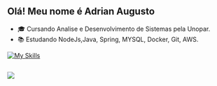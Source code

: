 ## Olá! Meu nome é Adrian Augusto
- 🎓 Cursando Analise e Desenvolvimento de Sistemas pela Unopar.
- 📚 Estudando NodeJs,Java, Spring, MYSQL, Docker, Git, AWS.

[![My Skills](https://skillicons.dev/icons?i=java,spring,nodejs,typescript,mysql,postgresql,docker,aws)](https://skillicons.dev)

##

<div> 
  <a href="https://www.linkedin.com/in/adrian-augusto-110481250/" target="_blank"><img src="https://img.shields.io/badge/-LinkedIn-%230077B5?style=for-the-badge&logo=linkedin&logoColor=white" target="_blank"></a> 
  <a href ="mailto:adriansilva7272@gmail.com><img src="https://img.shields.io/badge/-Gmail-%23333?style=for-the-badge&logo=gmail&logoColor=white" target="_blank"></a>
</div>
